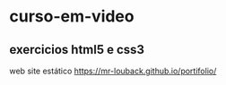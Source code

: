 # curso-em-video
## exercicios html5 e css3
web site estático 
 https://mr-louback.github.io/portifolio/
